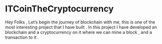 # ITCoinTheCryptocurrency

Hey Folks ,
Let’s begin the journey of blockchain with me, this is one of the most interesting project that  I have built . 
In this project I have developed an blockchain and a cryptocurrency on it where we can mine a block , and a transaction to it . 
